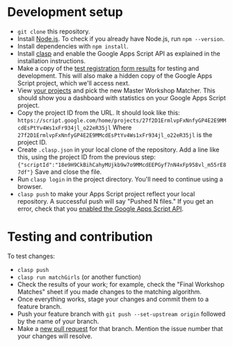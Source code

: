 # Development setup

-   `git clone` this repository.
-   Install [Node.js]. To check if you already have Node.js, run `npm --version`.
-   Install dependencies with `npm install`.
-   Install [clasp][1] and enable the Google Apps Script API as explained in the
    installation instructions.
-   Make a copy of the [test registration form results][2] for testing and
    development. This will also make a hidden copy of the Google Apps Script
    project, which we'll access next.
-   View [your projects][3] and pick the new Master Workshop Matcher. This should
    show you a dashboard with statistics on your Google Apps Script project.
-   Copy the project ID from the URL. It should look like this:
    `https://script.google.com/home/projects/27f2D1ErmlvpFxNnfyGP4E2E9MMcdEsPtYv4Ws1xFr934jl_o22eR35jl`
    Where `27f2D1ErmlvpFxNnfyGP4E2E9MMcdEsPtYv4Ws1xFr934jl_o22eR35jl` is the
    project ID.
-   Create `.clasp.json` in your local clone of the repository. Add a line like
    this, using the project ID from the previous step:
    `{"scriptId":"18e9H9CkBihCahyMUjkb9w7o9MMcdEEPGyf7nN4xFp958vl_m55rE87df"}`
    Save and close the file.
-   Run `clasp login` in the project directory. You'll need to continue using a
    browser.
-   `clasp push` to make your Apps Script project reflect your local repository.
    A successful push will say "Pushed N files." If you get an error, check that
    you [enabled the Google Apps Script API][1].

# Testing and contribution

To test changes:

-   `clasp push`
-   `clasp run matchGirls` (or another function)
-   Check the results of your work; for example, check the "Final Workshop
    Matches" sheet if you made changes to the matching algorithm.
-   Once everything works, stage your changes and commit them to a feature
    branch.
-   Push your feature branch with `git push --set-upstream origin` followed by the name of your branch.
-   Make a [new pull request] for that branch. Mention the issue number that your
    changes will resolve.

[node.js]: https://nodejs.org/en/download/
[1]: https://github.com/google/clasp#install
[2]: https://docs.google.com/spreadsheets/d/1XxMdbq54kqv8qE32OTr-V9RTcmxdRWDafwCSU26pGFU/edit?usp=sharing
[3]: https://script.google.com/home/my
[new pull request]: https://github.com/WhitmanCSCapstone/ge-scheduling/compare
